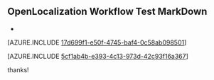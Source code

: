 ## OpenLocalization Workflow Test MarkDown
* 

[AZURE.INCLUDE [17d699f1-e50f-4745-baf4-0c58ab098501](calleeMd1.md)]



[AZURE.INCLUDE [5cf1ab4b-e393-4c13-973d-42c93f16a367](calleeMd2.md)]

 
thanks!